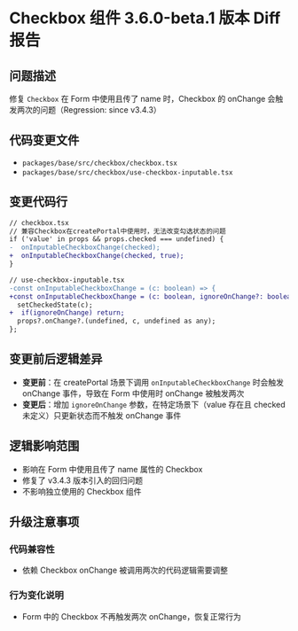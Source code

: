 # Checkbox 组件 3.6.0-beta.1 版本 Diff 报告

## 问题描述
修复 `Checkbox` 在 Form 中使用且传了 name 时，Checkbox 的 onChange 会触发两次的问题（Regression: since v3.4.3）

## 代码变更文件
- `packages/base/src/checkbox/checkbox.tsx`
- `packages/base/src/checkbox/use-checkbox-inputable.tsx`

## 变更代码行
```diff
// checkbox.tsx
// 兼容Checkbox在createPortal中使用时，无法改变勾选状态的问题
if ('value' in props && props.checked === undefined) {
-  onInputableCheckboxChange(checked);
+  onInputableCheckboxChange(checked, true);
}

// use-checkbox-inputable.tsx
-const onInputableCheckboxChange = (c: boolean) => {
+const onInputableCheckboxChange = (c: boolean, ignoreOnChange?: boolean) => {
  setCheckedState(c);
+  if(ignoreOnChange) return;
  props?.onChange?.(undefined, c, undefined as any);
};
```

## 变更前后逻辑差异
- **变更前**：在 createPortal 场景下调用 `onInputableCheckboxChange` 时会触发 onChange 事件，导致在 Form 中使用时 onChange 被触发两次
- **变更后**：增加 `ignoreOnChange` 参数，在特定场景下（value 存在且 checked 未定义）只更新状态而不触发 onChange 事件

## 逻辑影响范围
- 影响在 Form 中使用且传了 name 属性的 Checkbox
- 修复了 v3.4.3 版本引入的回归问题
- 不影响独立使用的 Checkbox 组件

## 升级注意事项

### 代码兼容性
- 依赖 Checkbox onChange 被调用两次的代码逻辑需要调整

### 行为变化说明
- Form 中的 Checkbox 不再触发两次 onChange，恢复正常行为